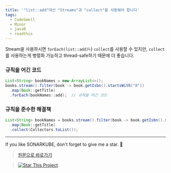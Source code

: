 ```yaml
---
title: '"list::add"대신 "Streams"과 "collect"을 사용해야 합니다'
tags:
  - CodeSmell
  - Minor
  - java8
  - readthis
---
```


Stream을 사용하시면 `forEach(list::add)`나 `collect`를 사용할 수 있지만, `collect`를 사용하는게 병렬화 가능하고 thread-safe하기 때문에 더 좋습니다.

### 규칙을 어긴 코드

```java
List<String> bookNames = new ArrayList<>();
books.stream().filter(book -> book.getIsbn().startsWith("0"))
  .map(Book::getTitle)
  .forEach(bookNames::add);  // 규칙을 어긴 코드
```

### 규칙을 준수한 해결책

```java
List<String> bookNames = books.stream().filter(book -> book.getIsbn().startsWith("0"))
  .map(Book::getTitle)
  .collect(Collectors.toList());
```

---

If you like SONARKUBE, don't forget to give me a star. :star2:

> [원문으로 바로가기](https://rules.sonarsource.com/java/tag/java8/RSPEC-2203)

> [![Star This Project](https://img.shields.io/github/stars/kantabile/sonarkube.svg?label=Stars&style=social)](https://github.com/kantabile/sonarkube)

